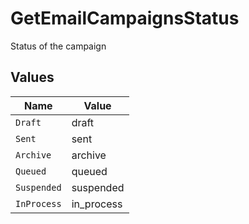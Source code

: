 # GetEmailCampaignsStatus

Status of the campaign


## Values

| Name        | Value       |
| ----------- | ----------- |
| `Draft`     | draft       |
| `Sent`      | sent        |
| `Archive`   | archive     |
| `Queued`    | queued      |
| `Suspended` | suspended   |
| `InProcess` | in_process  |